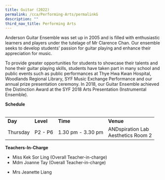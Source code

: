 ```yaml
---
title: Guitar (2022)
permalink: /cca/Performing-Arts/permalinkG
description: ""
third_nav_title: Performing Arts
---
```

<p>Anderson Guitar Ensemble was set up in 2005 and is filled with enthusiastic learners and players under the tutelage of Mr Clarence Chan. Our ensemble seeks to develop students&rsquo; passion for guitar playing and enhance their appreciation for music.</p>
<p>To provide greater opportunities for students to showcase their talents and hone their guitar playing skills,&nbsp;students&nbsp;have taken part in many school and public events such as public performances at Thye Hwa Kwan Hospital, Woodlands Regional Library, SYF Music Exchange Performance and our annual prize presentation ceremony. In 2018, our Guitar Ensemble achieved the Distinction Award at the SYF 2018 Arts Presentation (Instrumental Ensemble).</p>
<p><strong>Schedule</strong><br /><br /></p>
<table border="0" cellspacing="0" cellpadding="5">
<tbody>
<tr>
<td><strong>Day</strong></td>
<td><strong>Level</strong></td>
<td><strong>Time</strong></td>
<td><strong>Venue</strong></td>
</tr>
<tr>
<td>Thursday</td>
<td>P2 - P6</td>
<td>1.30 pm - 3.30 pm</td>
<td>
<div>ANDspiration Lab</div>
<div>Aesthetics Room 2</div>
</td>
</tr>
</tbody>
</table>
<p><strong>Teachers-In-Charge</strong></p>
<ul>
<li>Miss Kek Sor Ling (Overall Teacher-in-charge)</li>
<li>Mdm Joanne Tay (Overall Teacher-in-charge)</li>
<li>
<p>Mrs Jeanette Liang</p>
</li>
</ul>